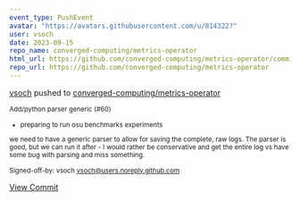 ```yaml
---
event_type: PushEvent
avatar: "https://avatars.githubusercontent.com/u/814322?"
user: vsoch
date: 2023-09-15
repo_name: converged-computing/metrics-operator
html_url: https://github.com/converged-computing/metrics-operator/commit/63686082e5925654339cdf26f639c0b824d19145
repo_url: https://github.com/converged-computing/metrics-operator
---
```


<a href='https://github.com/vsoch' target='_blank'>vsoch</a> pushed to <a href='https://github.com/converged-computing/metrics-operator' target='_blank'>converged-computing/metrics-operator</a>

<small>Add/python parser generic (#60)

* preparing to run osu benchmarks experiments

we need to have a generic parser to allow for saving
the complete, raw logs. The parser is good, but we can
run it after - I would rather be conservative and get
the entire log vs have some bug with parsing and miss
something.

Signed-off-by: vsoch <vsoch@users.noreply.github.com></small>

<a href='https://github.com/converged-computing/metrics-operator/commit/63686082e5925654339cdf26f639c0b824d19145' target='_blank'>View Commit</a>